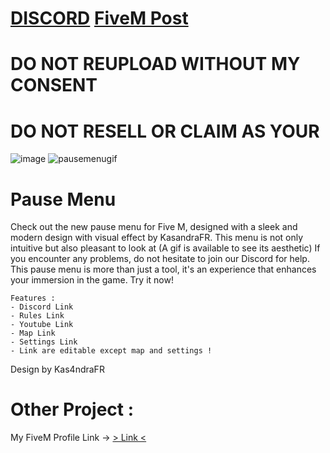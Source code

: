 # [DISCORD](https://discord.gg/RFtjqXQz8W) [FiveM Post](https://forum.cfx.re/t/free-pause-menu-standalone-esx-qbcore/5208711)
# DO NOT REUPLOAD WITHOUT MY CONSENT
# DO NOT RESELL OR CLAIM AS YOUR

![image](https://github.com/Bast1enFR/PauseMenu/assets/143691938/fe791124-2470-4441-9652-a4bd7e1e75f5)
![pausemenugif](https://github.com/Bast1enFR/PauseMenu/assets/143691938/495a2040-71dd-476c-b1c1-dc1adf0dbcb4)

# Pause Menu
Check out the new pause menu for Five M, designed with a sleek and modern design with visual effect by KasandraFR. 
This menu is not only intuitive but also pleasant to look at (A gif is available to see its aesthetic) 
If you encounter any problems, do not hesitate to join our Discord for help. 
This pause menu is more than just a tool, it's an experience that enhances your immersion in the game. 
Try it now!

```
Features :
- Discord Link
- Rules Link
- Youtube Link
- Map Link
- Settings Link
- Link are editable except map and settings !
```

Design by Kas4ndraFR

# Other Project :
My FiveM Profile Link -> [> Link <](https://forum.cfx.re/u/bast1enfr/activity/topics)


